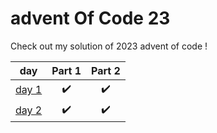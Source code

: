 # advent Of Code 23

Check out my solution of 2023 advent of code !

| day | Part 1 | Part 2 |
|:---:|:------:|:------:|
|[day 1](./day1.py)| ✔️ | ✔️|
|[day 2](./day2.py)| ✔️ | ✔️|
